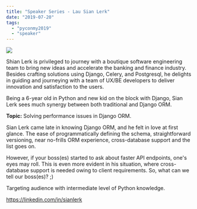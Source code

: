 ```yaml
---
title: "Speaker Series - Lau Sian Lerk"
date: "2019-07-20"
tags: 
  - "pyconmy2019"
  - "speaker"
---
```


![](images/964517f0-a939-11e7-998c-f3e88bc3bf00-marked-sian-lerk-lau.jpg)

Shian Lerk is privileged to journey with a boutique software engineering team to bring new ideas and accelerate the banking and finance industry. Besides crafting solutions using Django, Celery, and Postgresql, he delights in guiding and journeying with a team of UX/BE developers to deliver innovation and satisfaction to the users.

Being a 6-year old in Python and new kid on the block with Django, Sian Lerk sees much synergy between both traditional and Django ORM.

**Topic:** Solving performance issues in Django ORM.

Sian Lerk came late in knowing Django ORM, and he felt in love at first glance. The ease of programmatically defining the schema, straightforward versioning, near no-frills ORM experience, cross-database support and the list goes on.

However, if your boss(es) started to ask about faster API endpoints, one's eyes may roll. This is even more evident in his situation, where cross-database support is needed owing to client requirements. So, what can we tell our boss(es)? ;)

Targeting audience with intermediate level of Python knowledge.

https://linkedin.com/in/sianlerk
